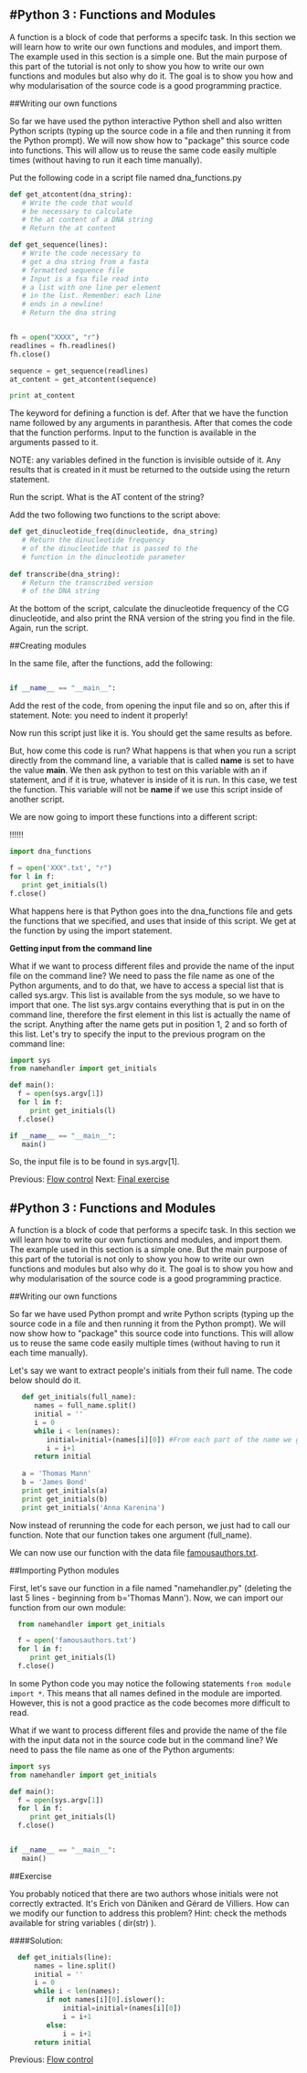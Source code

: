 #Python 3 : Functions and Modules
-----------------------

A function is a block of code that performs a specifc task. In this section we
will learn how to write our own functions and modules, and import them. The example 
used in this section is a simple one. But the main purpose of this part of 
the tutorial is not only to show you how to write our own functions and modules 
but also why do it. The goal is to show you how and why modularisation of the source code is a good programming practice.

##Writing our own functions

So far we have used the python interactive Python shell and also written Python scripts (typing up the source code in a file and then running it from the Python prompt). We will now show how to "package" this source code into functions. This will allow us to reuse the same code easily multiple times (without having to run it each time manually).

Put the following code in a script file named dna_functions.py

```python
def get_atcontent(dna_string):
   # Write the code that would
   # be necessary to calculate
   # the at content of a DNA string
   # Return the at content

def get_sequence(lines):
   # Write the code necessary to
   # get a dna string from a fasta
   # formatted sequence file
   # Input is a fsa file read into
   # a list with one line per element
   # in the list. Remember: each line
   # ends in a newline!
   # Return the dna string


fh = open("XXXX", "r")
readlines = fh.readlines()
fh.close()

sequence = get_sequence(readlines)
at_content = get_atcontent(sequence)

print at_content
```

The keyword for defining a function is def. After that we have the function name followed by any arguments in paranthesis. After that comes the code that the function performs. Input to the function is available in the arguments passed to it.

NOTE: any variables defined in the function is invisible outside of it. Any results that is created in it must be returned to the outside using the return statement.

Run the script. What is the AT content of the string?

Add the two following two functions to the script above:

```python
def get_dinucleotide_freq(dinucleotide, dna_string)
   # Return the dinucleotide frequency
   # of the dinucleotide that is passed to the 
   # function in the dinucleotide parameter
   
def transcribe(dna_string):
   # Return the transcribed version
   # of the DNA string 
```   

At the bottom of the script, calculate the dinucleotide frequency of the CG dinucleotide, and also print the RNA version of the string you find in the file. Again, run the script.


##Creating modules

In the same file, after the functions, add the following:

```python

if __name__ == "__main__":
```
Add the rest of the code, from opening the input file and so on, after this if statement. Note: you need to indent it properly!

Now run this script just like it is. You should get the same results as before.

But, how come this code is run?  What happens is that when you run a script directly
from the command line, a variable that is called __name__ is set to have the value __main__. We then ask python
to test on this variable with an if statement, and if it is true, whatever is inside of it is run. In this case, we test the function. This variable
will not be __name__ if we use this script inside of another script.

We are now going to import these functions into a different script:



!!!!!!
```python
import dna_functions

f = open('XXX".txt', "r")
for l in f:
   print get_initials(l)
f.close()
```

What happens here is that Python goes into the dna_functions file and gets the functions that we specified, and uses that inside of this script. We get at the function by using the import statement. 

**Getting input from the command line**

What if we want to process different files and provide the name of the input file on the command line? We need to pass the file name as one of the Python arguments, and to do that, we have to access a special list that is called sys.argv. This list is available from the sys module, so we have to import that one. The list sys.argv contains everything that is put in on the command line, therefore the first element in this list is actually the name of the script. Anything after the name gets put in position 1, 2 and so forth of this list. Let's try to specify the input to the previous program on the command line:

```python
import sys
from namehandler import get_initials

def main():
  f = open(sys.argv[1])
  for l in f:
     print get_initials(l)
  f.close()

if __name__ == "__main__":
   main()
```

So, the input file is to be found in sys.argv[1]. 


Previous: [Flow control](2_Flow_Control.md) Next: [Final exercise](4_Conflict.md)

#Python 3 : Functions and Modules
-----------------------

A function is a block of code that performs a specifc task. In this section we
will learn how to write our own functions and modules, and import them. The example used in this section is a simple one. But the main purpose of this part of the tutorial is not only to show you how to write our own functions and modules but also why do it. The goal is to show you how and why modularisation of the source code is a good programming practice.

##Writing our own functions

So far we have used Python prompt and write Python scripts (typing up the source code in a file and then running it from the Python prompt). We will now show how to "package" this source code into functions. This will allow us to reuse the same code easily multiple times (without having to run it each time manually).

Let's say we want to extract people's initials from their full name. The code below should do it.

```python
   def get_initials(full_name):
      names = full_name.split() 
      initial = ''
      i = 0
      while i < len(names):
         initial=initial+(names[i][0]) #From each part of the name we get the first letter
         i = i+1
      return initial
   
   a = 'Thomas Mann'
   b = 'James Bond'
   print get_initials(a)
   print get_initials(b)
   print get_initials('Anna Karenina')
```

Now instead of rerunning the code for each person, we just had to call our function. Note that our function takes one argument (full_name). 

We can now use our function with the data file [famousauthors.txt](famousauthors.txt).

##Importing Python modules

First, let's save our function in a file named "namehandler.py" (deleting the last 5 lines - beginning from b='Thomas Mann'). Now, we can import our function from our own module:

```python
  from namehandler import get_initials

  f = open('famousauthors.txt')
  for l in f:
     print get_initials(l)
  f.close()
```

In some Python code you may notice the following statements `from module import *`. This means that all names defined in the module are imported. However, this is not a good practice as the code becomes more difficult to read. 


What if we want to process different files and provide the name of the file with the input data not in the source code but in the command line? We need to pass the file name as one of the Python arguments:

```python
import sys
from namehandler import get_initials

def main():
  f = open(sys.argv[1])
  for l in f:
     print get_initials(l)
  f.close()


if __name__ == "__main__":
   main()
```



##Exercise

You probably noticed that there are two authors whose initials were not correctly extracted. It's Erich von Däniken and Gérard de Villiers. How can we modify our function to address this problem? Hint: check the methods available for string variables ( dir(str) ).


####Solution:

```python
  def get_initials(line):
      names = line.split()
      initial = ''
      i = 0
      while i < len(names):
         if not names[i][0].islower():
             initial=initial+(names[i][0])
             i = i+1
         else:
             i = i+1
      return initial
```





Previous: [Flow control](2_Flow_Control.md)
